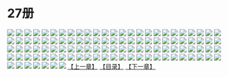# 27册
![](https://mao.mhtupian.com/uploads/img/7563/111256/1.jpg)
![](https://mao.mhtupian.com/uploads/img/7563/111256/2.jpg)
![](https://mao.mhtupian.com/uploads/img/7563/111256/3.jpg)
![](https://mao.mhtupian.com/uploads/img/7563/111256/4.jpg)
![](https://mao.mhtupian.com/uploads/img/7563/111256/5.jpg)
![](https://mao.mhtupian.com/uploads/img/7563/111256/6.jpg)
![](https://mao.mhtupian.com/uploads/img/7563/111256/7.jpg)
![](https://mao.mhtupian.com/uploads/img/7563/111256/8.jpg)
![](https://mao.mhtupian.com/uploads/img/7563/111256/9.jpg)
![](https://mao.mhtupian.com/uploads/img/7563/111256/10.jpg)
![](https://mao.mhtupian.com/uploads/img/7563/111256/11.jpg)
![](https://mao.mhtupian.com/uploads/img/7563/111256/12.jpg)
![](https://mao.mhtupian.com/uploads/img/7563/111256/13.jpg)
![](https://mao.mhtupian.com/uploads/img/7563/111256/14.jpg)
![](https://mao.mhtupian.com/uploads/img/7563/111256/15.jpg)
![](https://mao.mhtupian.com/uploads/img/7563/111256/16.jpg)
![](https://mao.mhtupian.com/uploads/img/7563/111256/17.jpg)
![](https://mao.mhtupian.com/uploads/img/7563/111256/18.jpg)
![](https://mao.mhtupian.com/uploads/img/7563/111256/19.jpg)
![](https://mao.mhtupian.com/uploads/img/7563/111256/20.jpg)
![](https://mao.mhtupian.com/uploads/img/7563/111256/21.jpg)
![](https://mao.mhtupian.com/uploads/img/7563/111256/22.jpg)
![](https://mao.mhtupian.com/uploads/img/7563/111256/23.jpg)
![](https://mao.mhtupian.com/uploads/img/7563/111256/24.jpg)
![](https://mao.mhtupian.com/uploads/img/7563/111256/25.jpg)
![](https://mao.mhtupian.com/uploads/img/7563/111256/26.jpg)
![](https://mao.mhtupian.com/uploads/img/7563/111256/27.jpg)
![](https://mao.mhtupian.com/uploads/img/7563/111256/28.jpg)
![](https://mao.mhtupian.com/uploads/img/7563/111256/29.jpg)
![](https://mao.mhtupian.com/uploads/img/7563/111256/30.jpg)
![](https://mao.mhtupian.com/uploads/img/7563/111256/31.jpg)
![](https://mao.mhtupian.com/uploads/img/7563/111256/32.jpg)
![](https://mao.mhtupian.com/uploads/img/7563/111256/33.jpg)
![](https://mao.mhtupian.com/uploads/img/7563/111256/34.jpg)
![](https://mao.mhtupian.com/uploads/img/7563/111256/35.jpg)
![](https://mao.mhtupian.com/uploads/img/7563/111256/36.jpg)
![](https://mao.mhtupian.com/uploads/img/7563/111256/37.jpg)
![](https://mao.mhtupian.com/uploads/img/7563/111256/38.jpg)
![](https://mao.mhtupian.com/uploads/img/7563/111256/39.jpg)
![](https://mao.mhtupian.com/uploads/img/7563/111256/40.jpg)
![](https://mao.mhtupian.com/uploads/img/7563/111256/41.jpg)
![](https://mao.mhtupian.com/uploads/img/7563/111256/42.jpg)
![](https://mao.mhtupian.com/uploads/img/7563/111256/43.jpg)
![](https://mao.mhtupian.com/uploads/img/7563/111256/44.jpg)
![](https://mao.mhtupian.com/uploads/img/7563/111256/45.jpg)
![](https://mao.mhtupian.com/uploads/img/7563/111256/46.jpg)
![](https://mao.mhtupian.com/uploads/img/7563/111256/47.jpg)
![](https://mao.mhtupian.com/uploads/img/7563/111256/48.jpg)
![](https://mao.mhtupian.com/uploads/img/7563/111256/49.jpg)
![](https://mao.mhtupian.com/uploads/img/7563/111256/50.jpg)
![](https://mao.mhtupian.com/uploads/img/7563/111256/51.jpg)
![](https://mao.mhtupian.com/uploads/img/7563/111256/52.jpg)
![](https://mao.mhtupian.com/uploads/img/7563/111256/53.jpg)
![](https://mao.mhtupian.com/uploads/img/7563/111256/54.jpg)
![](https://mao.mhtupian.com/uploads/img/7563/111256/55.jpg)
![](https://mao.mhtupian.com/uploads/img/7563/111256/56.jpg)
![](https://mao.mhtupian.com/uploads/img/7563/111256/57.jpg)
![](https://mao.mhtupian.com/uploads/img/7563/111256/58.jpg)
![](https://mao.mhtupian.com/uploads/img/7563/111256/59.jpg)
![](https://mao.mhtupian.com/uploads/img/7563/111256/60.jpg)
![](https://mao.mhtupian.com/uploads/img/7563/111256/61.jpg)
![](https://mao.mhtupian.com/uploads/img/7563/111256/62.jpg)
![](https://mao.mhtupian.com/uploads/img/7563/111256/63.jpg)
![](https://mao.mhtupian.com/uploads/img/7563/111256/64.jpg)
![](https://mao.mhtupian.com/uploads/img/7563/111256/65.jpg)
![](https://mao.mhtupian.com/uploads/img/7563/111256/66.jpg)
![](https://mao.mhtupian.com/uploads/img/7563/111256/67.jpg)
![](https://mao.mhtupian.com/uploads/img/7563/111256/68.jpg)
![](https://mao.mhtupian.com/uploads/img/7563/111256/69.jpg)
![](https://mao.mhtupian.com/uploads/img/7563/111256/70.jpg)
![](https://mao.mhtupian.com/uploads/img/7563/111256/71.jpg)
![](https://mao.mhtupian.com/uploads/img/7563/111256/72.jpg)
![](https://mao.mhtupian.com/uploads/img/7563/111256/73.jpg)
![](https://mao.mhtupian.com/uploads/img/7563/111256/74.jpg)
![](https://mao.mhtupian.com/uploads/img/7563/111256/75.jpg)
![](https://mao.mhtupian.com/uploads/img/7563/111256/76.jpg)
![](https://mao.mhtupian.com/uploads/img/7563/111256/77.jpg)
![](https://mao.mhtupian.com/uploads/img/7563/111256/78.jpg)
![](https://mao.mhtupian.com/uploads/img/7563/111256/79.jpg)
![](https://mao.mhtupian.com/uploads/img/7563/111256/80.jpg)
![](https://mao.mhtupian.com/uploads/img/7563/111256/81.jpg)
![](https://mao.mhtupian.com/uploads/img/7563/111256/82.jpg)
![](https://mao.mhtupian.com/uploads/img/7563/111256/83.jpg)
![](https://mao.mhtupian.com/uploads/img/7563/111256/84.jpg)
![](https://mao.mhtupian.com/uploads/img/7563/111256/85.jpg)
![](https://mao.mhtupian.com/uploads/img/7563/111256/86.jpg)
![](https://mao.mhtupian.com/uploads/img/7563/111256/87.jpg)
![](https://mao.mhtupian.com/uploads/img/7563/111256/88.jpg)
![](https://mao.mhtupian.com/uploads/img/7563/111256/89.jpg)
![](https://mao.mhtupian.com/uploads/img/7563/111256/90.jpg)
![](https://mao.mhtupian.com/uploads/img/7563/111256/91.jpg)
![](https://mao.mhtupian.com/uploads/img/7563/111256/92.jpg)
![](https://mao.mhtupian.com/uploads/img/7563/111256/93.jpg)
![](https://mao.mhtupian.com/uploads/img/7563/111256/94.jpg)
![](https://mao.mhtupian.com/uploads/img/7563/111256/95.jpg)
![](https://mao.mhtupian.com/uploads/img/7563/111256/96.jpg)
![](https://mao.mhtupian.com/uploads/img/7563/111256/97.jpg)
![](https://mao.mhtupian.com/uploads/img/7563/111256/98.jpg)
![](https://mao.mhtupian.com/uploads/img/7563/111256/99.jpg)
![](https://mao.mhtupian.com/uploads/img/7563/111256/100.jpg)
![](https://mao.mhtupian.com/uploads/img/7563/111256/101.jpg)
![](https://mao.mhtupian.com/uploads/img/7563/111256/102.jpg)
![](https://mao.mhtupian.com/uploads/img/7563/111256/103.jpg)
![](https://mao.mhtupian.com/uploads/img/7563/111256/104.jpg)
![](https://mao.mhtupian.com/uploads/img/7563/111256/105.jpg)
![](https://mao.mhtupian.com/uploads/img/7563/111256/106.jpg)
![](https://mao.mhtupian.com/uploads/img/7563/111256/107.jpg)
[【上一章】](./154.md)
[【目录】](./READMD.md)
[【下一章】](./156.md)

